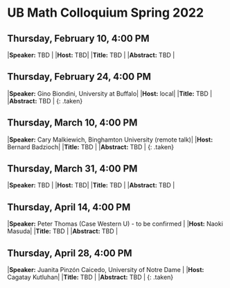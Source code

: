 # UB Math Colloquium Spring 2022


## Thursday, February 10, 4:00 PM

|**Speaker:** TBD |
|**Host:** TBD|
|**Title:** TBD |
|**Abstract:** TBD |

## Thursday, February 24, 4:00 PM

|**Speaker:** Gino Biondini, University at Buffalo|
|**Host:** local|
|**Title:** TBD |
|**Abstract:** TBD |
{: .taken}

## Thursday, March 10, 4:00 PM

|**Speaker:** Cary Malkiewich, Binghamton University (remote talk)|
|**Host:** Bernard Badzioch|
|**Title:** TBD |
|**Abstract:** TBD |
{: .taken}

## Thursday, March 31, 4:00 PM

|**Speaker:** TBD |
|**Host:** TBD|
|**Title:** TBD |
|**Abstract:** TBD |

## Thursday, April 14, 4:00 PM

|**Speaker:** Peter Thomas (Case Western U) - to be confirmed |
|**Host:** Naoki Masuda|
|**Title:** TBD |
|**Abstract:** TBD |

## Thursday, April 28, 4:00 PM

|**Speaker:**  Juanita Pinzón Caicedo, University of Notre Dame |
|**Host:** Cagatay Kutluhan|
|**Title:** TBD |
|**Abstract:** TBD |
{: .taken}
